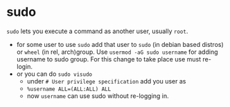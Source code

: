 # sudo

`sudo` lets you execute a command as another user, usually `root`.

- for some user to use `sudo` add that user to `sudo`
  (in debian based distros) or `wheel` (in rel, arch)group.
  Use `usermod -aG sudo username` for adding username to sudo group.
  For this change to take place use must re-login.
- or you can do `sudo visudo`
    - under `# User privilege specification` add you user as
    - `%username ALL=(ALL:ALL) ALL`
    - now `username` can use sudo without re-logging in.

